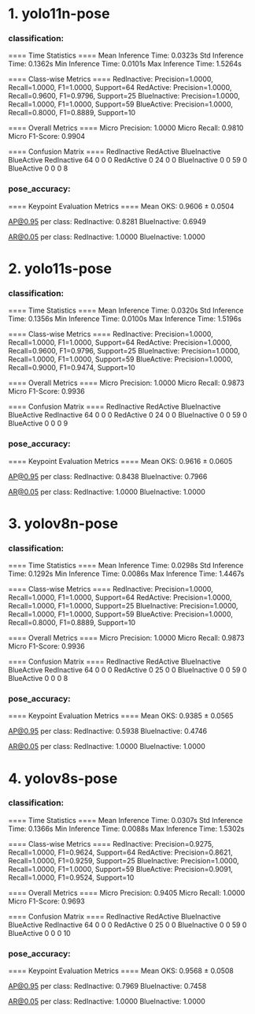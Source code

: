 # 1. yolo11n-pose

### classification:

==== Time Statistics ====
Mean Inference Time: 0.0323s
Std Inference Time:  0.1362s
Min Inference Time:  0.0101s
Max Inference Time:  1.5264s

==== Class-wise Metrics ====
 RedInactive: Precision=1.0000, Recall=1.0000, F1=1.0000, Support=64
   RedActive: Precision=1.0000, Recall=0.9600, F1=0.9796, Support=25
BlueInactive: Precision=1.0000, Recall=1.0000, F1=1.0000, Support=59
  BlueActive: Precision=1.0000, Recall=0.8000, F1=0.8889, Support=10

==== Overall Metrics ====
Micro Precision: 1.0000
Micro Recall:    0.9810
Micro F1-Score:  0.9904

==== Confusion Matrix ====
             RedInactive RedActive BlueInactive BlueActive
RedInactive        64       0       0       0
RedActive           0      24       0       0
BlueInactive        0       0      59       0
BlueActive          0       0       0       8

### pose_accuracy:

==== Keypoint Evaluation Metrics ====
Mean OKS: 0.9606 ± 0.0504

AP@0.95 per class:
 RedInactive: 0.8281
BlueInactive: 0.6949

AR@0.05 per class:
 RedInactive: 1.0000
BlueInactive: 1.0000

# 2. yolo11s-pose

### classification:

==== Time Statistics ====
Mean Inference Time: 0.0320s
Std Inference Time:  0.1356s
Min Inference Time:  0.0100s
Max Inference Time:  1.5196s

==== Class-wise Metrics ====
 RedInactive: Precision=1.0000, Recall=1.0000, F1=1.0000, Support=64
   RedActive: Precision=1.0000, Recall=0.9600, F1=0.9796, Support=25
BlueInactive: Precision=1.0000, Recall=1.0000, F1=1.0000, Support=59
  BlueActive: Precision=1.0000, Recall=0.9000, F1=0.9474, Support=10

==== Overall Metrics ====
Micro Precision: 1.0000
Micro Recall:    0.9873
Micro F1-Score:  0.9936

==== Confusion Matrix ====
             RedInactive RedActive BlueInactive BlueActive
RedInactive        64       0       0       0
RedActive           0      24       0       0
BlueInactive        0       0      59       0
BlueActive          0       0       0       9

### pose_accuracy:

==== Keypoint Evaluation Metrics ====
Mean OKS: 0.9616 ± 0.0605

AP@0.95 per class:
 RedInactive: 0.8438
BlueInactive: 0.7966

AR@0.05 per class:
 RedInactive: 1.0000
BlueInactive: 1.0000

# 3. yolov8n-pose

### classification:

==== Time Statistics ====
Mean Inference Time: 0.0298s
Std Inference Time:  0.1292s
Min Inference Time:  0.0086s
Max Inference Time:  1.4467s

==== Class-wise Metrics ====
 RedInactive: Precision=1.0000, Recall=1.0000, F1=1.0000, Support=64
   RedActive: Precision=1.0000, Recall=1.0000, F1=1.0000, Support=25
BlueInactive: Precision=1.0000, Recall=1.0000, F1=1.0000, Support=59
  BlueActive: Precision=1.0000, Recall=0.8000, F1=0.8889, Support=10

==== Overall Metrics ====
Micro Precision: 1.0000
Micro Recall:    0.9873
Micro F1-Score:  0.9936

==== Confusion Matrix ====
             RedInactive RedActive BlueInactive BlueActive
RedInactive        64       0       0       0
RedActive           0      25       0       0
BlueInactive        0       0      59       0
BlueActive          0       0       0       8

### pose_accuracy:

==== Keypoint Evaluation Metrics ====
Mean OKS: 0.9385 ± 0.0565

AP@0.95 per class:
 RedInactive: 0.5938
BlueInactive: 0.4746

AR@0.05 per class:
 RedInactive: 1.0000
BlueInactive: 1.0000

# 4. yolov8s-pose

### classification:

==== Time Statistics ====
Mean Inference Time: 0.0307s
Std Inference Time:  0.1366s
Min Inference Time:  0.0088s
Max Inference Time:  1.5302s

==== Class-wise Metrics ====
 RedInactive: Precision=0.9275, Recall=1.0000, F1=0.9624, Support=64
   RedActive: Precision=0.8621, Recall=1.0000, F1=0.9259, Support=25
BlueInactive: Precision=1.0000, Recall=1.0000, F1=1.0000, Support=59
  BlueActive: Precision=0.9091, Recall=1.0000, F1=0.9524, Support=10

==== Overall Metrics ====
Micro Precision: 0.9405
Micro Recall:    1.0000
Micro F1-Score:  0.9693

==== Confusion Matrix ====
             RedInactive RedActive BlueInactive BlueActive
RedInactive        64       0       0       0
RedActive           0      25       0       0
BlueInactive        0       0      59       0
BlueActive          0       0       0      10

### pose_accuracy:

==== Keypoint Evaluation Metrics ====
Mean OKS: 0.9568 ± 0.0508

AP@0.95 per class:
 RedInactive: 0.7969
BlueInactive: 0.7458

AR@0.05 per class:
 RedInactive: 1.0000
BlueInactive: 1.0000
